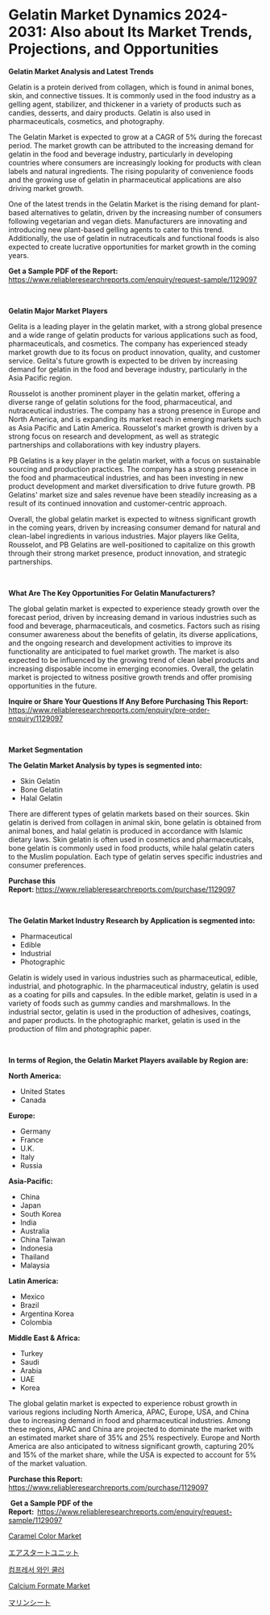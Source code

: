 <p><h1>Gelatin Market Dynamics 2024-2031: Also about Its Market Trends, Projections, and Opportunities</h1></p><p><strong>Gelatin Market Analysis and Latest Trends</strong></p>
<p><p>Gelatin is a protein derived from collagen, which is found in animal bones, skin, and connective tissues. It is commonly used in the food industry as a gelling agent, stabilizer, and thickener in a variety of products such as candies, desserts, and dairy products. Gelatin is also used in pharmaceuticals, cosmetics, and photography.</p><p>The Gelatin Market is expected to grow at a CAGR of 5% during the forecast period. The market growth can be attributed to the increasing demand for gelatin in the food and beverage industry, particularly in developing countries where consumers are increasingly looking for products with clean labels and natural ingredients. The rising popularity of convenience foods and the growing use of gelatin in pharmaceutical applications are also driving market growth.</p><p>One of the latest trends in the Gelatin Market is the rising demand for plant-based alternatives to gelatin, driven by the increasing number of consumers following vegetarian and vegan diets. Manufacturers are innovating and introducing new plant-based gelling agents to cater to this trend. Additionally, the use of gelatin in nutraceuticals and functional foods is also expected to create lucrative opportunities for market growth in the coming years.</p></p>
<p><strong>Get a Sample PDF of the Report:&nbsp;</strong> <a href="https://www.reliableresearchreports.com/enquiry/request-sample/1129097">https://www.reliableresearchreports.com/enquiry/request-sample/1129097</a></p>
<p>&nbsp;</p>
<p><strong>Gelatin Major Market Players</strong></p>
<p><p>Gelita is a leading player in the gelatin market, with a strong global presence and a wide range of gelatin products for various applications such as food, pharmaceuticals, and cosmetics. The company has experienced steady market growth due to its focus on product innovation, quality, and customer service. Gelita's future growth is expected to be driven by increasing demand for gelatin in the food and beverage industry, particularly in the Asia Pacific region.</p><p>Rousselot is another prominent player in the gelatin market, offering a diverse range of gelatin solutions for the food, pharmaceutical, and nutraceutical industries. The company has a strong presence in Europe and North America, and is expanding its market reach in emerging markets such as Asia Pacific and Latin America. Rousselot's market growth is driven by a strong focus on research and development, as well as strategic partnerships and collaborations with key industry players.</p><p>PB Gelatins is a key player in the gelatin market, with a focus on sustainable sourcing and production practices. The company has a strong presence in the food and pharmaceutical industries, and has been investing in new product development and market diversification to drive future growth. PB Gelatins' market size and sales revenue have been steadily increasing as a result of its continued innovation and customer-centric approach.</p><p>Overall, the global gelatin market is expected to witness significant growth in the coming years, driven by increasing consumer demand for natural and clean-label ingredients in various industries. Major players like Gelita, Rousselot, and PB Gelatins are well-positioned to capitalize on this growth through their strong market presence, product innovation, and strategic partnerships.</p></p>
<p>&nbsp;</p>
<p><strong>What Are The Key Opportunities For Gelatin Manufacturers?</strong></p>
<p><p>The global gelatin market is expected to experience steady growth over the forecast period, driven by increasing demand in various industries such as food and beverage, pharmaceuticals, and cosmetics. Factors such as rising consumer awareness about the benefits of gelatin, its diverse applications, and the ongoing research and development activities to improve its functionality are anticipated to fuel market growth. The market is also expected to be influenced by the growing trend of clean label products and increasing disposable income in emerging economies. Overall, the gelatin market is projected to witness positive growth trends and offer promising opportunities in the future.</p></p>
<p><strong>Inquire or Share Your Questions If Any Before Purchasing This Report:</strong> <a href="https://www.reliableresearchreports.com/enquiry/pre-order-enquiry/1129097">https://www.reliableresearchreports.com/enquiry/pre-order-enquiry/1129097</a></p>
<p>&nbsp;</p>
<p><strong>Market Segmentation</strong></p>
<p><strong>The Gelatin Market Analysis by types is segmented into:</strong></p>
<p><ul><li>Skin Gelatin</li><li>Bone Gelatin</li><li>Halal Gelatin</li></ul></p>
<p><p>There are different types of gelatin markets based on their sources. Skin gelatin is derived from collagen in animal skin, bone gelatin is obtained from animal bones, and halal gelatin is produced in accordance with Islamic dietary laws. Skin gelatin is often used in cosmetics and pharmaceuticals, bone gelatin is commonly used in food products, while halal gelatin caters to the Muslim population. Each type of gelatin serves specific industries and consumer preferences.</p></p>
<p><strong>Purchase this Report:&nbsp;</strong><a href="https://www.reliableresearchreports.com/purchase/1129097">https://www.reliableresearchreports.com/purchase/1129097</a></p>
<p>&nbsp;</p>
<p><strong>The Gelatin Market Industry Research by Application is segmented into:</strong></p>
<p><ul><li>Pharmaceutical</li><li>Edible</li><li>Industrial</li><li>Photographic</li></ul></p>
<p><p>Gelatin is widely used in various industries such as pharmaceutical, edible, industrial, and photographic. In the pharmaceutical industry, gelatin is used as a coating for pills and capsules. In the edible market, gelatin is used in a variety of foods such as gummy candies and marshmallows. In the industrial sector, gelatin is used in the production of adhesives, coatings, and paper products. In the photographic market, gelatin is used in the production of film and photographic paper.</p></p>
<p>&nbsp;</p>
<p><strong>In terms of Region, the Gelatin Market Players available by Region are:</strong></p>
<p>
    <p> <strong> North America: </strong>
        <ul>
            <li>United States</li>
            <li>Canada</li>
        </ul>
        </p> 
    <p> <strong> Europe: </strong>
        <ul>
            <li>Germany</li>
            <li>France</li>
            <li>U.K.</li>
            <li>Italy</li>
            <li>Russia</li>
        </ul>
        </p> 
    <p> <strong> Asia-Pacific: </strong>
        <ul>
            <li>China</li>
            <li>Japan</li>
            <li>South Korea</li>
            <li>India</li>
            <li>Australia</li>
            <li>China Taiwan</li>
            <li>Indonesia</li>
            <li>Thailand</li>
            <li>Malaysia</li>
        </ul>
        </p> 
    <p> <strong> Latin America: </strong>
        <ul>
            <li>Mexico</li>
            <li>Brazil</li>
            <li>Argentina Korea</li>
            <li>Colombia</li>
        </ul>
        </p> 
    <p> <strong> Middle East & Africa: </strong>
        <ul>
            <li>Turkey</li>
            <li>Saudi</li>
            <li>Arabia</li>
            <li>UAE</li>
            <li>Korea</li>
        </ul>
    </p>
    </p>
<p><p>The global gelatin market is expected to experience robust growth in various regions including North America, APAC, Europe, USA, and China due to increasing demand in food and pharmaceutical industries. Among these regions, APAC and China are projected to dominate the market with an estimated market share of 35% and 25% respectively. Europe and North America are also anticipated to witness significant growth, capturing 20% and 15% of the market share, while the USA is expected to account for 5% of the market valuation.</p></p>
<p><strong>Purchase this Report: </strong><a href="https://www.reliableresearchreports.com/purchase/1129097">https://www.reliableresearchreports.com/purchase/1129097</a></p>
<p>&nbsp;<strong>Get a Sample PDF of the Report:&nbsp;&nbsp;</strong><a href="https://www.reliableresearchreports.com/enquiry/request-sample/1129097">https://www.reliableresearchreports.com/enquiry/request-sample/1129097</a></p>
<p><strong></strong></p>
<p><p><a href="https://github.com/johnbach50/Market-Research-Report-List-2/blob/main/caramel-color-market.md">Caramel Color Market</a></p><p><a href="https://medium.com/@saigekulas/%E3%82%A8%E3%82%A2%E3%82%B9%E3%82%BF%E3%83%BC%E3%83%88%E3%83%A6%E3%83%8B%E3%83%83%E3%83%88%E3%81%AE%E5%B8%82%E5%A0%B4%E8%A6%8F%E6%A8%A1-cagr-%E3%83%88%E3%83%AC%E3%83%B3%E3%83%892024%E5%B9%B4%E3%81%8B%E3%82%892030%E5%B9%B4%E3%81%BE%E3%81%A7-b0a5fd6d06a5">エアスタートユニット</a></p><p><a href="https://medium.com/@waynewood21/%EC%BD%A4%ED%94%84%EB%A0%88%EC%84%9C-%EC%99%80%EC%9D%B8-%EC%BF%A8%EB%9F%AC-%EC%8B%9C%EC%9E%A5-%EA%B7%9C%EB%AA%A8-cagr-%ED%8A%B8%EB%A0%8C%EB%93%9C-2024-2030-9148bd77059b">컴프레서 와인 쿨러</a></p><p><a href="https://github.com/pjcfca/Market-Research-Report-List-1/blob/main/calcium-formate-market.md">Calcium Formate Market</a></p><p><a href="https://medium.com/@kaydenjohns1964/%E6%B5%B7%E6%B4%8B%E5%BA%A7%E5%B8%AD%E5%B8%82%E5%A0%B4%E8%AA%BF%E6%9F%BB%E3%83%AC%E3%83%9D%E3%83%BC%E3%83%88-%E3%81%9D%E3%81%AE%E6%AD%B4%E5%8F%B2%E3%81%A82031%E5%B9%B4%E3%81%BE%E3%81%A7%E3%81%AE%E4%BA%88%E6%B8%AC-e1f5f4403e3f">マリンシート</a></p></p>